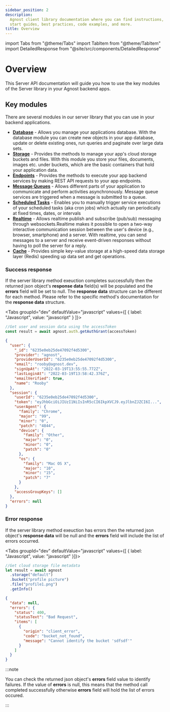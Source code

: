 ```yaml
---
sidebar_position: 2
description:
  Agnost client library documentation where you can find instructions, quick
  start guides, best practices, code examples, and more.
title: Overview
---
```


import Tabs from "@theme/Tabs"
import TabItem from "@theme/TabItem"
import DetailedResponse from "@site/src/components/DetailedResponse"

# Overview

This Server API documentation will guide you how to use the key modules of the
Server library in your Agnost backend apps.

## Key modules

There are several modules in our server library that you can use in your backend
applications.

- [**Database**](/server/database/introduction) - Allows you manage your
  applications database. With the database module you can create new objects in
  your app database, update or delete existing ones, run queries and paginate
  over large data sets.
- [**Storage**](/server/storage/storage.md) - Provides the methods to manage
  your app's cloud storage buckets and files. With this module you store your
  files, documents, images etc. under buckets, which are the basic containers
  that hold your application data.
- [**Endpoints**](/server/endpoint) - Provides the methods to execute your app
  backend services by making REST API requests to your app endpoints.
- [**Message Queues**](/server/message-queue) - Allows different parts of your
  application to communicate and perform activities asynchronously. Message
  queue services are triggered when a message is submitted to a queue.
- [**Scheduled Tasks**](/server/scheduled-task) - Enables you to manually
  trigger service executions of your scheduled tasks (aka cron jobs) which
  actually ran periodically at fixed times, dates, or intervals
- [**Realtime**](/server/realtime) - Allows realtime publish and subscribe
  (pub/sub) messaging through websockets.Realtime makes it possible to open a
  two-way interactive communication session between the user's device (e.g.,
  browser, smartphone) and a server. With realtime, you can send messages to a
  server and receive event-driven responses without having to poll the server
  for a reply.
- [**Cache**](/server/cache) - Provides simple key-value storage at a high-speed
  data storage layer (Redis) speeding up data set and get operations.

### Success response

If the server library method exeuction completes successfully then the returned
json object's **response data** field(s) will be populated and the **errors**
field will be set to null. The **response data** structure can be different for
each method. Please refer to the specific method's documentation for the
**response data** structure.

<Tabs groupId="dev" defaultValue="javascript" values={[ { label: "Javascript", value: "javascript" } ]}>


<TabItem value="javascript">


```js
//Get user and session data using the accessToken
const result = await agnost.auth.getAuthGrant(accessToken)
```

</TabItem>


</Tabs>


<DetailedResponse title="Success response example">


```json
{
  "user": {
    "_id": "6235e0eb25de47092f4d5300",
    "provider": "agnost",
    "providerUserId": "6235e0eb25de47092f4d5300",
    "email": "rooby@agnost.dev",
    "signUpAt": "2022-03-19T13:55:55.772Z",
    "lastLoginAt": "2022-03-19T13:58:42.376Z",
    "emailVerified": true,
    "name": "Rooby"
  },
  "session": {
    "userId": "6235e0eb25de47092f4d5300",
    "token": "eyJhbGciOiJIUzI1NiIsInR5cCI6IkpXVCJ9.eyJlbnZJZCI6I...",
    "userAgent": {
      "family": "Chrome",
      "major": "99",
      "minor": "0",
      "patch": "4844",
      "device": {
        "family": "Other",
        "major": "0",
        "minor": "0",
        "patch": "0"
      },
      "os": {
        "family": "Mac OS X",
        "major": "10",
        "minor": "15",
        "patch": "7"
      }
    },
    "accessGroupKeys": []
  },
  "errors": null
}
```

</DetailedResponse>


### Error response

If the server library method exeuction has errors then the returned json
object's **response data** will be null and the **errors** field will include
the list of errors occurred.

<Tabs groupId="dev" defaultValue="javascript" values={[ { label: "Javascript", value: "javascript" }]}>


<TabItem value="javascript">


```js
//Get cloud storage file metadata
let result = await agnost
  .storage("default")
  .bucket("profile picture")
  .file("profile1.png")
  .getInfo()
```

</TabItem>


</Tabs>


<DetailedResponse title="Error response example">


```json
{
  "data": null,
  "errors": {
    "status": 400,
    "statusText": "Bad Request",
    "items": [
      {
        "origin": "client_error",
        "code": "bucket_not_found",
        "message": "Cannot identify the bucket 'sdfsdf'"
      }
    ]
  }
}
```

</DetailedResponse>


:::note

You can check the returned json object's **errors** field value to identify
failures. If the value of **errors** is null, this means that the method call
completed successfully otherwise **errors** field will hold the list of errors
occured.

:::
